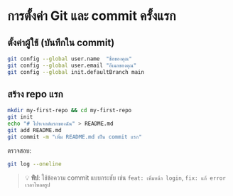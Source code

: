 # การตั้งค่า Git และ commit ครั้งแรก

## ตั้งค่าผู้ใช้ (บันทึกใน commit)
```bash
git config --global user.name  "ชื่อของคุณ"
git config --global user.email "อีเมลของคุณ"
git config --global init.defaultBranch main
```

## สร้าง repo แรก
```bash
mkdir my-first-repo && cd my-first-repo
git init
echo "# โปรเจกต์แรกของฉัน" > README.md
git add README.md
git commit -m "เพิ่ม README.md เป็น commit แรก"
```

ตรวจสอบ:
```bash
git log --oneline
```

> 💡 **ทิป**: ใช้ข้อความ commit แบบกระชับ เช่น `feat: เพิ่มหน้า login`, `fix: แก้ error เวลาโหลดรูป`
